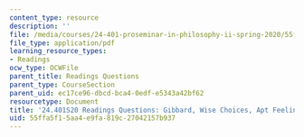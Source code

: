 ```yaml
---
content_type: resource
description: ''
file: /media/courses/24-401-proseminar-in-philosophy-ii-spring-2020/55ffa5f15aa4e9fa819c27042157b937_MIT24_401S20_Questions20.pdf
file_type: application/pdf
learning_resource_types:
- Readings
ocw_type: OCWFile
parent_title: Readings Questions
parent_type: CourseSection
parent_uid: ec17ce96-dbcd-bca4-0edf-e5343a42bf62
resourcetype: Document
title: '24.401S20 Readings Questions: Gibbard, Wise Choices, Apt Feelings'
uid: 55ffa5f1-5aa4-e9fa-819c-27042157b937
---
```

